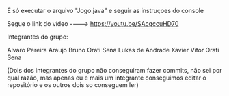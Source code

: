 É só executar o arquivo "Jogo.java" e seguir as instruçoes do console

Segue o link do vídeo ----> https://youtu.be/SAcqccuHD70

Integrantes do grupo:

Alvaro Pereira Araujo
Bruno Orati Sena
Lukas de Andrade Xavier
Vitor Orati Sena

(Dois dos integrantes do grupo não conseguiram fazer commits, não sei por qual razão, mas apenas eu e mais um integrante conseguimos editar o repositório e os outros dois so conseguem ler)
